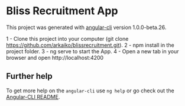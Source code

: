 # Bliss Recruitment App

This project was generated with [angular-cli](https://github.com/angular/angular-cli) version 1.0.0-beta.26.

1 - Clone this project into your computer (git clone https://github.com/arkaiko/blissrecruitment.git).
2 - npm install in the project folder.
3 - ng serve to start the App.
4 - Open a new tab in your browser and open http://localhost:4200

## Further help

To get more help on the `angular-cli` use `ng help` or go check out the [Angular-CLI README](https://github.com/angular/angular-cli/blob/master/README.md).
